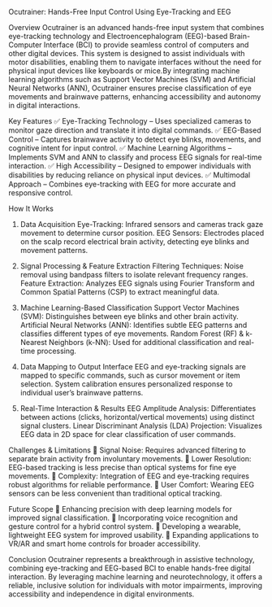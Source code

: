 Ocutrainer: Hands-Free Input Control Using Eye-Tracking and EEG

Overview
Ocutrainer is an advanced hands-free input system that combines eye-tracking technology and Electroencephalogram (EEG)-based Brain-Computer Interface (BCI) to provide seamless control of computers and other digital devices. This system is designed to assist individuals with motor disabilities, enabling them to navigate interfaces without the need for physical input devices like keyboards or mice.By integrating machine learning algorithms such as Support Vector Machines (SVM) and Artificial Neural Networks (ANN), Ocutrainer ensures precise classification of eye movements and brainwave patterns, enhancing accessibility and autonomy in digital interactions.

Key Features
✅ Eye-Tracking Technology – Uses specialized cameras to monitor gaze direction and translate it into digital commands.
✅ EEG-Based Control – Captures brainwave activity to detect eye blinks, movements, and cognitive intent for input control.
✅ Machine Learning Algorithms – Implements SVM and ANN to classify and process EEG signals for real-time interaction.
✅ High Accessibility – Designed to empower individuals with disabilities by reducing reliance on physical input devices.
✅ Multimodal Approach – Combines eye-tracking with EEG for more accurate and responsive control.

How It Works
1. Data Acquisition
Eye-Tracking: Infrared sensors and cameras track gaze movement to determine cursor position.
EEG Sensors: Electrodes placed on the scalp record electrical brain activity, detecting eye blinks and movement patterns.

2. Signal Processing & Feature Extraction
Filtering Techniques: Noise removal using bandpass filters to isolate relevant frequency ranges.
Feature Extraction: Analyzes EEG signals using Fourier Transform and Common Spatial Patterns (CSP) to extract meaningful data.

3. Machine Learning-Based Classification
Support Vector Machines (SVM): Distinguishes between eye blinks and other brain activity.
Artificial Neural Networks (ANN): Identifies subtle EEG patterns and classifies different types of eye movements.
Random Forest (RF) & k-Nearest Neighbors (k-NN): Used for additional classification and real-time processing.

4. Data Mapping to Output Interface
EEG and eye-tracking signals are mapped to specific commands, such as cursor movement or item selection.
System calibration ensures personalized response to individual user’s brainwave patterns.

5. Real-Time Interaction & Results
EEG Amplitude Analysis: Differentiates between actions (clicks, horizontal/vertical movements) using distinct signal clusters.
Linear Discriminant Analysis (LDA) Projection: Visualizes EEG data in 2D space for clear classification of user commands.

Challenges & Limitations
🔹 Signal Noise: Requires advanced filtering to separate brain activity from involuntary movements.
🔹 Lower Resolution: EEG-based tracking is less precise than optical systems for fine eye movements.
🔹 Complexity: Integration of EEG and eye-tracking requires robust algorithms for reliable performance.
🔹 User Comfort: Wearing EEG sensors can be less convenient than traditional optical tracking.

Future Scope
📌 Enhancing precision with deep learning models for improved signal classification.
📌 Incorporating voice recognition and gesture control for a hybrid control system.
📌 Developing a wearable, lightweight EEG system for improved usability.
📌 Expanding applications to VR/AR and smart home controls for broader accessibility.

Conclusion
Ocutrainer represents a breakthrough in assistive technology, combining eye-tracking and EEG-based BCI to enable hands-free digital interaction. By leveraging machine learning and neurotechnology, it offers a reliable, inclusive solution for individuals with motor impairments, improving accessibility and independence in digital environments.

